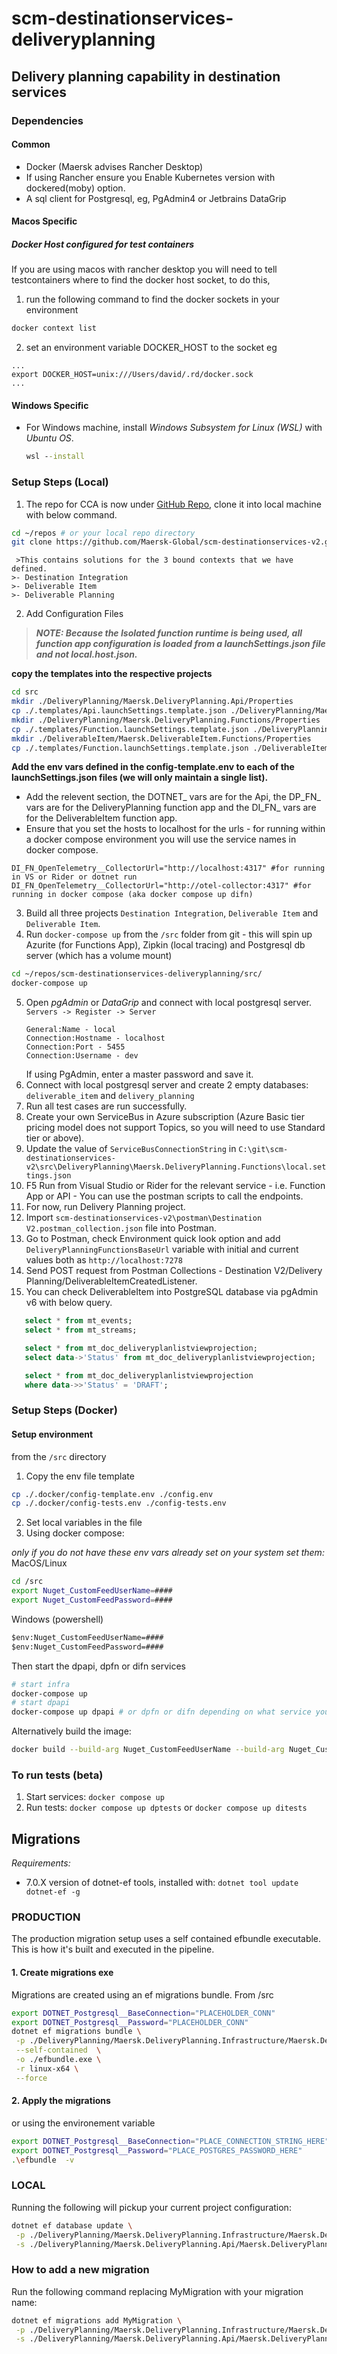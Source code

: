 
# scm-destinationservices-deliveryplanning

## Delivery planning capability in destination services

### Dependencies
#### Common
* Docker (Maersk advises Rancher Desktop)
* If using Rancher ensure you Enable Kubernetes version with dockered(moby) option.
* A sql client for Postgresql, eg, PgAdmin4 or Jetbrains DataGrip

#### Macos Specific
##### Docker Host configured for test containers
If you are using macos with rancher desktop you will need to tell testcontainers where to find the docker host socket, to do this,
1. run the following command to find the docker sockets in your environment
```bash
docker context list
```
2. set an environment variable DOCKER_HOST to the socket eg
``` .zshrc 
...
export DOCKER_HOST=unix:///Users/david/.rd/docker.sock
...
```
#### Windows Specific
- For Windows machine, install _Windows Subsystem for Linux (WSL)_ with _Ubuntu OS_.
   ```cmd
   wsl --install
   ```


### Setup Steps (Local)
1. The repo for CCA is now under [GitHub Repo](https://github.com/Maersk-Global/scm-destinationservices-v2), clone it into local machine with below command.
```bash
cd ~/repos # or your local repo directory
git clone https://github.com/Maersk-Global/scm-destinationservices-v2.git
```
	 >This contains solutions for the 3 bound contexts that we have defined.  
	>- Destination Integration
	>- Deliverable Item
	>- Deliverable Planning
	
2. Add Configuration Files
> **_NOTE: Because the Isolated function runtime is being used, all function app configuration is loaded from a launchSettings.json file and not local.host.json._**

**copy the templates into the respective projects**
```bash
cd src
mkdir ./DeliveryPlanning/Maersk.DeliveryPlanning.Api/Properties
cp ./.templates/Api.launchSettings.template.json ./DeliveryPlanning/Maersk.DeliveryPlanning.Api/Properties/launchSettings.json
mkdir ./DeliveryPlanning/Maersk.DeliveryPlanning.Functions/Properties
cp ./.templates/Function.launchSettings.template.json ./DeliveryPlanning/Maersk.DeliveryPlanning.Functions/Properties/launchSettings.json
mkdir ./DeliverableItem/Maersk.DeliverableItem.Functions/Properties
cp ./.templates/Function.launchSettings.template.json ./DeliverableItem/Maersk.DeliverableItem.Functions/Properties/launchSettings.json
```
**Add the env vars defined in the config-template.env to each of the launchSettings.json files (we will only maintain a single list).**
- Add the relevent section, the DOTNET_ vars are for the Api, the DP_FN_ vars are for the DeliveryPlanning function app and the DI_FN_ vars are for the DeliverableItem function app.
- Ensure that you set the hosts to localhost for the urls - for running within a docker compose environment you will use the service names in docker compose. 
```env
DI_FN_OpenTelemetry__CollectorUrl="http://localhost:4317" #for running in VS or Rider or dotnet run
DI_FN_OpenTelemetry__CollectorUrl="http://otel-collector:4317" #for running in docker compose (aka docker compose up difn)
```
3. Build all three projects `Destination Integration`, `Deliverable Item` and `Deliverable Item`.
4. Run `docker-compose up` from the `/src` folder from git - this will spin up Azurite (for Functions App), Zipkin (local tracing) and Postgresql db server (which has a volume mount)
```bash
cd ~/repos/scm-destinationservices-deliveryplanning/src/
docker-compose up
```
5. Open _pgAdmin_ or _DataGrip_ and connect with local postgresql server. `Servers -> Register -> Server`
	```
	General:Name - local
	Connection:Hostname - localhost
	Connection:Port - 5455
	Connection:Username - dev
	```
	If using PgAdmin, enter a master password and save it.
6. Connect with local postgresql server and create 2 empty databases: `deliverable_item` and `delivery_planning`
7. Run all test cases are run successfully.
8. Create your own ServiceBus in Azure subscription (Azure Basic tier pricing model does not support Topics, so you will need to use Standard tier or above).
9. Update the value of `ServiceBusConnectionString` in `C:\git\scm-destinationservices-v2\src\DeliveryPlanning\Maersk.DeliveryPlanning.Functions\local.settings.json`
10. F5 Run from Visual Studio or Rider for the relevant service - i.e. Function App or API - You can use the postman scripts to call the endpoints.
11. For now, run Delivery Planning project.
13. Import `scm-destinationservices-v2\postman\Destination V2.postman_collection.json` file into Postman.
14. Go to Postman, check Environment quick look option and add `DeliveryPlanningFunctionsBaseUrl` variable with initial and current values both as `http://localhost:7278`
15. Send POST request from Postman Collections - Destination V2/Delivery Planning/DeliverableItemCreatedListener.
16. You can check DeliverableItem into PostgreSQL database via pgAdmin v6 with below query.
 ```sql
	select * from mt_events;
	select * from mt_streams;

	select * from mt_doc_deliveryplanlistviewprojection;
	select data->'Status' from mt_doc_deliveryplanlistviewprojection;

	select * from mt_doc_deliveryplanlistviewprojection
	where data->>'Status' = 'DRAFT';
```

### Setup Steps (Docker)
#### Setup environment
from the `/src` directory
1. Copy the env file template
```bash
cp ./.docker/config-template.env ./config.env
cp ./.docker/config-tests.env ./config-tests.env
```
2. Set local variables in the file 
3. Using docker compose:

*only if you do not have these env vars already set on your system set them:*
MacOS/Linux
```bash
cd /src
export Nuget_CustomFeedUserName=####
export Nuget_CustomFeedPassword=####
```
Windows (powershell)
```ps
$env:Nuget_CustomFeedUserName=####
$env:Nuget_CustomFeedPassword=####
```
Then start the dpapi, dpfn or difn services
```bash
# start infra
docker-compose up 
# start dpapi
docker-compose up dpapi # or dpfn or difn depending on what service you want 
```
Alternatively build the image:
```bash
docker build --build-arg Nuget_CustomFeedUserName --build-arg Nuget_CustomFeedPassword . -f deliveryplanning.api.dockerfile --tag dpapi
```

### To run tests (beta)
1. Start services: `docker compose up`
2. Run tests: `docker compose up dptests` or `docker compose up ditests`


## Migrations
*Requirements:*
* 7.0.X version of dotnet-ef tools, installed with:
`dotnet tool update dotnet-ef -g`

### PRODUCTION
The production migration setup uses a self contained efbundle executable. This is how it's built and executed in the pipeline.
#### 1. Create migrations exe
Migrations are created using an ef migrations bundle. 
From /src
```bash 
export DOTNET_Postgresql__BaseConnection="PLACEHOLDER_CONN"
export DOTNET_Postgresql__Password="PLACEHOLDER_CONN"
dotnet ef migrations bundle \
 -p ./DeliveryPlanning/Maersk.DeliveryPlanning.Infrastructure/Maersk.DeliveryPlanning.Infrastructure.csproj \
 --self-contained  \
 -o ./efbundle.exe \
 -r linux-x64 \
 --force
```

#### 2. Apply the migrations
or using the environement variable
```bash
export DOTNET_Postgresql__BaseConnection="PLACE_CONNECTION_STRING_HERE"
export DOTNET_Postgresql__Password="PLACE_POSTGRES_PASSWORD_HERE"
.\efbundle 	-v
```

### LOCAL 

Running the following will pickup your current project configuration:
```bash
dotnet ef database update \
 -p ./DeliveryPlanning/Maersk.DeliveryPlanning.Infrastructure/Maersk.DeliveryPlanning.Infrastructure.csproj \
 -s ./DeliveryPlanning/Maersk.DeliveryPlanning.Api/Maersk.DeliveryPlanning.Api.csproj
```

### How to add a new migration
Run the following command replacing MyMigration with your migration name:
```bash
dotnet ef migrations add MyMigration \
 -p ./DeliveryPlanning/Maersk.DeliveryPlanning.Infrastructure/Maersk.DeliveryPlanning.Infrastructure.csproj \
 -s ./DeliveryPlanning/Maersk.DeliveryPlanning.Api/Maersk.DeliveryPlanning.Api.csproj

```
